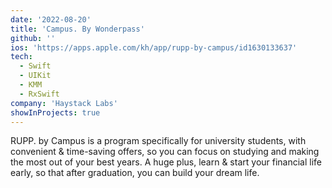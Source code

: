 ```yaml
---
date: '2022-08-20'
title: 'Campus. By Wonderpass'
github: ''
ios: 'https://apps.apple.com/kh/app/rupp-by-campus/id1630133637'
tech:
  - Swift
  - UIKit
  - KMM
  - RxSwift
company: 'Haystack Labs'
showInProjects: true
---
```

RUPP. by Campus is a program specifically for university students, with convenient & time-saving offers, so you can focus on studying and making the most out of your best years. A huge plus, learn & start your financial life early, so that after graduation, you can build your dream life.